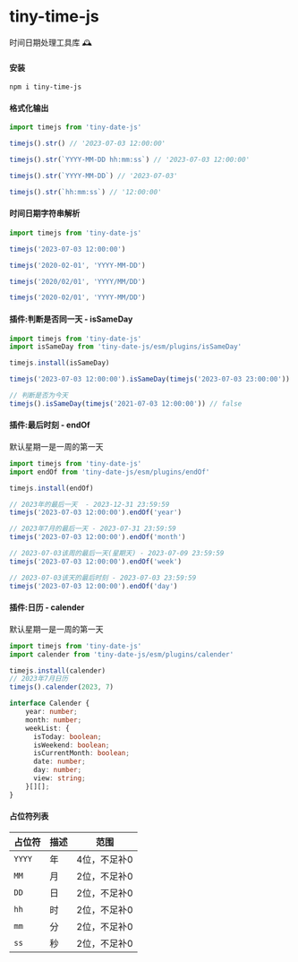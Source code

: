 # tiny-time-js
时间日期处理工具库 🕰️

#### 安装
```shell
npm i tiny-time-js
```

#### 格式化输出
```typescript
import timejs from 'tiny-date-js'

timejs().str() // '2023-07-03 12:00:00'

timejs().str(`YYYY-MM-DD hh:mm:ss`) // '2023-07-03 12:00:00'

timejs().str(`YYYY-MM-DD`) // '2023-07-03'

timejs().str(`hh:mm:ss`) // '12:00:00'
```
#### 时间日期字符串解析
```typescript
import timejs from 'tiny-date-js'

timejs('2023-07-03 12:00:00')

timejs('2020-02-01', 'YYYY-MM-DD')

timejs('2020/02/01', 'YYYY/MM/DD')

timejs('2020-02/01', 'YYYY-MM/DD')
```

#### 插件:判断是否同一天 - isSameDay
```typescript
import timejs from 'tiny-date-js'
import isSameDay from 'tiny-date-js/esm/plugins/isSameDay'

timejs.install(isSameDay)

timejs('2023-07-03 12:00:00').isSameDay(timejs('2023-07-03 23:00:00')) // true

// 判断是否为今天
timejs().isSameDay(timejs('2021-07-03 12:00:00')) // false
```


#### 插件:最后时刻 - endOf
默认星期一是一周的第一天
```typescript
import timejs from 'tiny-date-js'
import endOf from 'tiny-date-js/esm/plugins/endOf'

timejs.install(endOf)

// 2023年的最后一天  - 2023-12-31 23:59:59
timejs('2023-07-03 12:00:00').endOf('year')

// 2023年7月的最后一天 - 2023-07-31 23:59:59
timejs('2023-07-03 12:00:00').endOf('month')

// 2023-07-03该周的最后一天(星期天) - 2023-07-09 23:59:59
timejs('2023-07-03 12:00:00').endOf('week')

// 2023-07-03该天的最后时刻 - 2023-07-03 23:59:59
timejs('2023-07-03 12:00:00').endOf('day')
```

#### 插件:日历 - calender 
默认星期一是一周的第一天
```typescript
import timejs from 'tiny-date-js'
import calender from 'tiny-date-js/esm/plugins/calender'

timejs.install(calender)
// 2023年7月日历
timejs().calender(2023, 7)
```
```typescript
interface Calender {
    year: number;
    month: number;
    weekList: {
      isToday: boolean;
      isWeekend: boolean;
      isCurrentMonth: boolean;
      date: number;
      day: number;
      view: string;
    }[][];
}
```


#### 占位符列表

| 占位符 | 描述 | 范围         |
| ------ | ---- | ------------ |
| `YYYY`   | 年   | 4位，不足补0 |
| `MM`     | 月   | 2位，不足补0 |
| `DD`     | 日   | 2位，不足补0 |
| `hh`     | 时   | 2位，不足补0 |
| `mm`     | 分   | 2位，不足补0 |
| `ss`     | 秒   | 2位，不足补0 |
